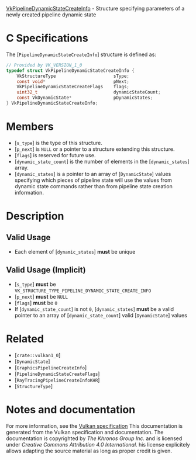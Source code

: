 [VkPipelineDynamicStateCreateInfo](https://www.khronos.org/registry/vulkan/specs/1.3-extensions/man/html/VkPipelineDynamicStateCreateInfo.html) - Structure specifying parameters of a newly created pipeline dynamic state

# C Specifications
The [`PipelineDynamicStateCreateInfo`] structure is defined as:
```c
// Provided by VK_VERSION_1_0
typedef struct VkPipelineDynamicStateCreateInfo {
    VkStructureType                      sType;
    const void*                          pNext;
    VkPipelineDynamicStateCreateFlags    flags;
    uint32_t                             dynamicStateCount;
    const VkDynamicState*                pDynamicStates;
} VkPipelineDynamicStateCreateInfo;
```

# Members
- [`s_type`] is the type of this structure.
- [`p_next`] is `NULL` or a pointer to a structure extending this structure.
- [`flags`] is reserved for future use.
- [`dynamic_state_count`] is the number of elements in the [`dynamic_states`] array.
- [`dynamic_states`] is a pointer to an array of [`DynamicState`] values specifying which pieces of pipeline state will use the values from dynamic state commands rather than from pipeline state creation information.

# Description
## Valid Usage
-    Each element of [`dynamic_states`] **must**  be unique

## Valid Usage (Implicit)
-  [`s_type`] **must**  be `VK_STRUCTURE_TYPE_PIPELINE_DYNAMIC_STATE_CREATE_INFO`
-  [`p_next`] **must**  be `NULL`
-  [`flags`] **must**  be `0`
-    If [`dynamic_state_count`] is not `0`, [`dynamic_states`] **must**  be a valid pointer to an array of [`dynamic_state_count`] valid [`DynamicState`] values

# Related
- [`crate::vulkan1_0`]
- [`DynamicState`]
- [`GraphicsPipelineCreateInfo`]
- [`PipelineDynamicStateCreateFlags`]
- [`RayTracingPipelineCreateInfoKHR`]
- [`StructureType`]

# Notes and documentation
For more information, see the [Vulkan specification](https://www.khronos.org/registry/vulkan/specs/1.3-extensions/html/vkspec.html)
This documentation is generated from the Vulkan specification and documentation.
The documentation is copyrighted by *The Khronos Group Inc.* and is licensed under *Creative Commons Attribution 4.0 International*.
his license explicitely allows adapting the source material as long as proper credit is given.
        